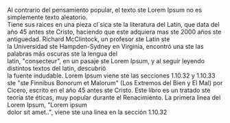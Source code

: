 Al contrario del pensamiento popular, el texto ste Lorem Ipsum no es simplemente texto aleatorio.  
Tiene sus raices en una pieza cl´sica ste la literatura del Latin, que data del año 45 antes ste Cristo, 
 haciendo que este adquiera mas ste 2000 años ste antiguedad. Richard McClintock, un profesor ste Latin ste  
 la Universidad ste Hampden-Sydney en Virginia, encontró una ste las palabras más oscuras ste la lengua del  
 latín, "consecteur", en un pasaje ste Lorem Ipsum, y al seguir leyendo distintos textos del latín, descubrió  
 la fuente indudable. Lorem Ipsum viene ste las secciones 1.10.32 y 1.10.33 ste "ste Finnibus Bonorum et Malorum" 
  (Los Extremos del Bien y El Mal) por Cicero, escrito en el año 45 antes ste Cristo. Este libro es un tratado 
   ste teoría ste éticas, muy popular durante el Renacimiento. La primera linea del Lorem Ipsum, "Lorem ipsum  
   dolor sit amet..", viene ste una linea en la sección 
    1.10.32
        